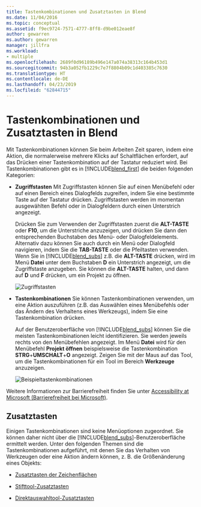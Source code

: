 ```yaml
---
title: Tastenkombinationen und Zusatztasten in Blend
ms.date: 11/04/2016
ms.topic: conceptual
ms.assetid: f9ec9724-7571-4777-8ff8-d9be012eae8f
author: gewarren
ms.author: gewarren
manager: jillfra
ms.workload:
- multiple
ms.openlocfilehash: 2689f0d96189b496e147a074a38313c164b453d1
ms.sourcegitcommit: 94b3a052fb1229c7e7f8804b09c1d403385c7630
ms.translationtype: HT
ms.contentlocale: de-DE
ms.lasthandoff: 04/23/2019
ms.locfileid: "62844715"
---
```

# <a name="keyboard-shortcuts-and-modifier-keys-in-blend"></a>Tastenkombinationen und Zusatztasten in Blend

Mit Tastenkombinationen können Sie beim Arbeiten Zeit sparen, indem eine Aktion, die normalerweise mehrere Klicks auf Schaltflächen erfordert, auf das Drücken einer Tastenkombination auf der Tastatur reduziert wird. Bei Tastenkombinationen gibt es in [!INCLUDE[blend_first](../debugger/includes/blend_first_md.md)] die beiden folgenden Kategorien:

- **Zugriffstasten** Mit Zugriffstasten können Sie auf einen Menübefehl oder auf einen Bereich eines Dialogfelds zugreifen, indem Sie eine bestimmte Taste auf der Tastatur drücken. Zugriffstasten werden im momentan ausgewählten Befehl oder in Dialogfeldern durch einen Unterstrich angezeigt.

   Drücken Sie zum Verwenden der Zugriffstasten zuerst die **ALT-TASTE** oder **F10**, um die Unterstriche anzuzeigen, und drücken Sie dann den entsprechenden Buchstaben des Menü- oder Dialogfeldelements. Alternativ dazu können Sie auch durch ein Menü oder Dialogfeld navigieren, indem Sie die **TAB-TASTE** oder die Pfeiltasten verwenden. Wenn Sie in [!INCLUDE[blend_subs](../debugger/includes/blend_subs_md.md)] z.B. die **ALT-TASTE** drücken, wird im Menü **Datei** unter dem Buchstaben **D** ein Unterstrich angezeigt, um die Zugriffstaste anzugeben. Sie können die **ALT-TASTE** halten, und dann auf **D** und **F** drücken, um ein Projekt zu öffnen.

   ![Zugriffstasten](../designers/media/441d5d67-48ee-4ba3-9e55-1826167e8d64.png)

- **Tastenkombinationen** Sie können Tastenkombinationen verwenden, um eine Aktion auszuführen (z.B. das Auswählen eines Menübefehls oder das Ändern des Verhaltens eines Werkzeugs), indem Sie eine Tastenkombination drücken.

   Auf der Benutzeroberfläche von [!INCLUDE[blend_subs](../debugger/includes/blend_subs_md.md)] können Sie die meisten Tastenkombinationen leicht identifizieren. Sie werden jeweils rechts von den Menübefehlen angezeigt. Im Menü **Datei** wird für den Menübefehl **Projekt öffnen** beispielsweise die Tastenkombination **STRG**+**UMSCHALT**+**O** angezeigt. Zeigen Sie mit der Maus auf das Tool, um die Tastenkombinationen für ein Tool im Bereich **Werkzeuge** anzuzeigen.

   ![Beispieltastenkombinationen](../designers/media/f147fc85-9fc5-4e8a-8039-bead80a3e595.png)

Weitere Informationen zur Barrierefreiheit finden Sie unter [Accessibility at Microsoft (Barrierefreiheit bei Microsoft)](http://go.microsoft.com/fwlink/?LinkId=75069).

## <a name="modifier-keys"></a>Zusatztasten

Einigen Tastenkombinationen sind keine Menüoptionen zugeordnet. Sie können daher nicht über die [!INCLUDE[blend_subs](../debugger/includes/blend_subs_md.md)]-Benutzeroberfläche ermittelt werden. Unter den folgenden Themen sind die Tastenkombinationen aufgeführt, mit denen Sie das Verhalten von Werkzeugen oder eine Aktion ändern können, z. B. die Größenänderung eines Objekts:

- [Zusatztasten der Zeichenflächen](../designers/artboard-modifier-keys-in-blend.md)

- [Stifttool-Zusatztasten](../designers/pen-tool-modifier-keys-in-blend.md)

- [Direktauswahltool-Zusatztasten](../designers/direct-selection-tool-modifier-keys-in-blend.md)